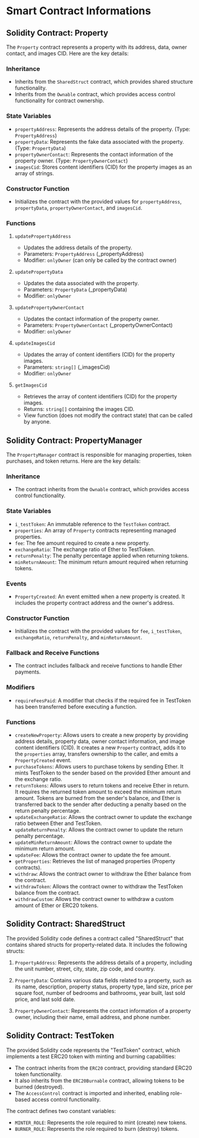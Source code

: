 # Smart Contract Informations

## Solidity Contract: Property

The `Property` contract represents a property with its address, data, owner contact, and images CID. Here are the key details:

### Inheritance

- Inherits from the `SharedStruct` contract, which provides shared structure functionality.
- Inherits from the `Ownable` contract, which provides access control functionality for contract ownership.

### State Variables

- `propertyAddress`: Represents the address details of the property. (Type: `PropertyAddress`)
- `propertyData`: Represents the fake data associated with the property. (Type: `PropertyData`)
- `propertyOwnerContact`: Represents the contact information of the property owner. (Type: `PropertyOwnerContact`)
- `imagesCid`: Stores content identifiers (CID) for the property images as an array of strings.

### Constructor Function

- Initializes the contract with the provided values for `propertyAddress`, `propertyData`, `propertyOwnerContact`, and `imagesCid`.

### Functions

1. `updatePropertyAddress`

   - Updates the address details of the property.
   - Parameters: `PropertyAddress` (\_propertyAddress)
   - Modifier: `onlyOwner` (can only be called by the contract owner)

2. `updatePropertyData`

   - Updates the data associated with the property.
   - Parameters: `PropertyData` (\_propertyData)
   - Modifier: `onlyOwner`

3. `updatePropertyOwnerContact`

   - Updates the contact information of the property owner.
   - Parameters: `PropertyOwnerContact` (\_propertyOwnerContact)
   - Modifier: `onlyOwner`

4. `updateImagesCid`

   - Updates the array of content identifiers (CID) for the property images.
   - Parameters: `string[]` (\_imagesCid)
   - Modifier: `onlyOwner`

5. `getImagesCid`
   - Retrieves the array of content identifiers (CID) for the property images.
   - Returns: `string[]` containing the images CID.
   - View function (does not modify the contract state) that can be called by anyone.

## Solidity Contract: PropertyManager

The `PropertyManager` contract is responsible for managing properties, token purchases, and token returns. Here are the key details:

### Inheritance

- The contract inherits from the `Ownable` contract, which provides access control functionality.

### State Variables

- `i_testToken`: An immutable reference to the `TestToken` contract.
- `properties`: An array of `Property` contracts representing managed properties.
- `fee`: The fee amount required to create a new property.
- `exchangeRatio`: The exchange ratio of Ether to TestToken.
- `returnPenalty`: The penalty percentage applied when returning tokens.
- `minReturnAmount`: The minimum return amount required when returning tokens.

### Events

- `PropertyCreated`: An event emitted when a new property is created. It includes the property contract address and the owner's address.

### Constructor Function

- Initializes the contract with the provided values for `fee`, `i_testToken`, `exchangeRatio`, `returnPenalty`, and `minReturnAmount`.

### Fallback and Receive Functions

- The contract includes fallback and receive functions to handle Ether payments.

### Modifiers

- `requireFeesPaid`: A modifier that checks if the required fee in TestToken has been transferred before executing a function.

### Functions

- `createNewProperty`: Allows users to create a new property by providing address details, property data, owner contact information, and image content identifiers (CID). It creates a new `Property` contract, adds it to the `properties` array, transfers ownership to the caller, and emits a `PropertyCreated` event.
- `purchaseTokens`: Allows users to purchase tokens by sending Ether. It mints TestToken to the sender based on the provided Ether amount and the exchange ratio.
- `returnTokens`: Allows users to return tokens and receive Ether in return. It requires the returned token amount to exceed the minimum return amount. Tokens are burned from the sender's balance, and Ether is transferred back to the sender after deducting a penalty based on the return penalty percentage.
- `updateExchangeRatio`: Allows the contract owner to update the exchange ratio between Ether and TestToken.
- `updateReturnPenalty`: Allows the contract owner to update the return penalty percentage.
- `updateMinReturnAmount`: Allows the contract owner to update the minimum return amount.
- `updateFee`: Allows the contract owner to update the fee amount.
- `getProperties`: Retrieves the list of managed properties (Property contracts).
- `withdraw`: Allows the contract owner to withdraw the Ether balance from the contract.
- `withdrawToken`: Allows the contract owner to withdraw the TestToken balance from the contract.
- `withdrawCustom`: Allows the contract owner to withdraw a custom amount of Ether or ERC20 tokens.

## Solidity Contract: SharedStruct

The provided Solidity code defines a contract called "SharedStruct" that contains shared structs for property-related data. It includes the following structs:

1. `PropertyAddress`: Represents the address details of a property, including the unit number, street, city, state, zip code, and country.

2. `PropertyData`: Contains various data fields related to a property, such as its name, description, property status, property type, land size, price per square foot, number of bedrooms and bathrooms, year built, last sold price, and last sold date.

3. `PropertyOwnerContact`: Represents the contact information of a property owner, including their name, email address, and phone number.

## Solidity Contract: TestToken

The provided Solidity code represents the "TestToken" contract, which implements a test ERC20 token with minting and burning capabilities:

- The contract inherits from the `ERC20` contract, providing standard ERC20 token functionality.
- It also inherits from the `ERC20Burnable` contract, allowing tokens to be burned (destroyed).
- The `AccessControl` contract is imported and inherited, enabling role-based access control functionality.

The contract defines two constant variables:

- `MINTER_ROLE`: Represents the role required to mint (create) new tokens.
- `BURNER_ROLE`: Represents the role required to burn (destroy) tokens.